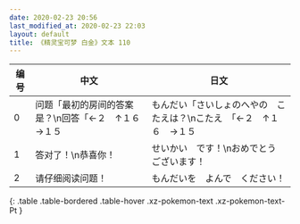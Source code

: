 ```yaml
---
date: 2020-02-23 20:56
last_modified_at: 2020-02-23 22:03
layout: default
title: 《精灵宝可梦 白金》文本 110
---
```

| 编号 | 中文 | 日文 |
| ---- | ---- | ---- |
| 0 | 问题「最初的房间的答案是？\n回答「←２　↑１６　→１５ | もんだい「さいしょのへやの　こたえは？\nこたえ　「←２　↑１６　→１５ |
| 1 | 答对了！\n恭喜你！ | せいかい　です！\nおめでとう　ございます！ |
| 2 | 请仔细阅读问题！ | もんだいを　よんで　ください！ |
{: .table .table-bordered .table-hover .xz-pokemon-text .xz-pokemon-text-Pt }